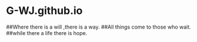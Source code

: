 # G-WJ.github.io
##Where there is a will ,there is a way.
##All things come to those who wait.
##while there a life there is hope.
